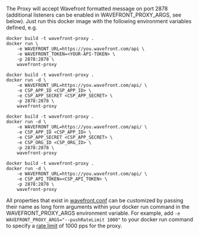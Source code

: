 The Proxy will accept Wavefront formatted message on port 2878 (additional listeners can be enabled in WAVEFRONT_PROXY_ARGS, see below). 
Just run this docker image with the following environment variables defined, e.g. 

    docker build -t wavefront-proxy .
    docker run \
        -e WAVEFRONT_URL=https://you.wavefront.com/api \
        -e WAVEFRONT_TOKEN=<YOUR-API-TOKEN> \
        -p 2878:2878 \
        wavefront-proxy

    docker build -t wavefront-proxy .
    docker run -d \
        -e WAVEFRONT_URL=https://you.wavefront.com/api/ \
        -e CSP_APP_ID <CSP_APP_ID> \
        -e CSP_APP_SECRET <CSP_APP_SECRET> \
        -p 2878:2878 \
        wavefront-proxy

    docker build -t wavefront-proxy .
    docker run -d \
        -e WAVEFRONT_URL=https://you.wavefront.com/api/ \
        -e CSP_APP_ID <CSP_APP_ID> \
        -e CSP_APP_SECRET <CSP_APP_SECRET> \
        -e CSP_ORG_ID <CSP_ORG_ID> \
        -p 2878:2878 \
        wavefront-proxy

    docker build -t wavefront-proxy .
    docker run -d \
        -e WAVEFRONT_URL=https://you.wavefront.com/api/ \
        -e CSP_API_TOKEN=<CSP_API_TOKEN> \
        -p 2878:2878 \
        wavefront-proxy

All properties that exist in [wavefront.conf](https://github.com/wavefrontHQ/java/blob/master/pkg/etc/wavefront/wavefront-proxy/wavefront.conf.default) can be customized by passing their name as long form arguments within your docker run command in the WAVEFRONT_PROXY_ARGS environment variable. For example, add `-e WAVEFRONT_PROXY_ARGS="--pushRateLimit 1000"` to your docker run command to specify a [rate limit](https://github.com/wavefrontHQ/java/blob/master/pkg/etc/wavefront/wavefront-proxy/wavefront.conf.default#L62) of 1000 pps for the proxy.
